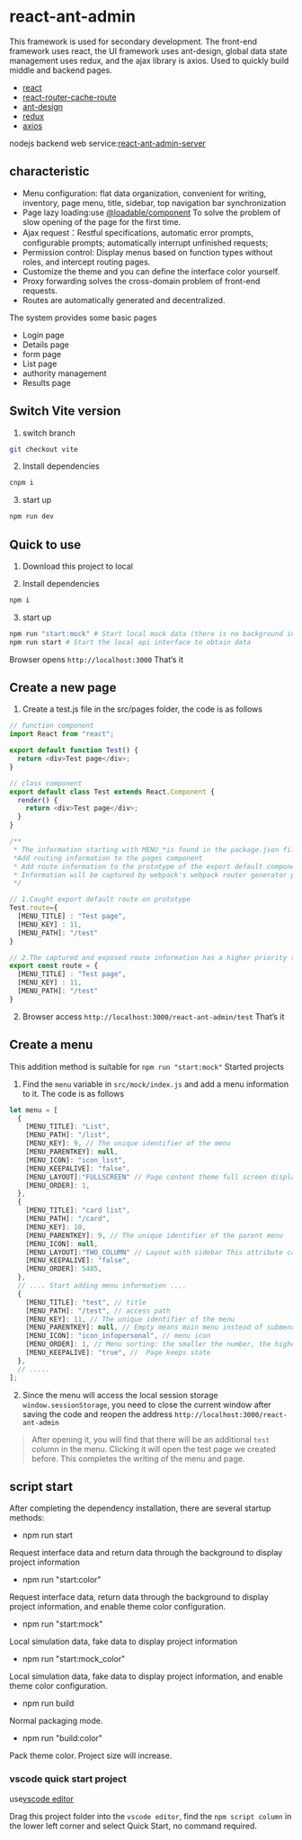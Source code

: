 # react-ant-admin

This framework is used for secondary development. The front-end framework uses react, the UI framework uses ant-design, global data state management uses redux, and the ajax library is axios. Used to quickly build middle and backend pages.

- [react](https://react.dev)
- [react-router-cache-route](https://github.com/CJY0208/react-router-cache-route)
- [ant-design](https://ant.design)
- [redux](https://redux.js.org/)
- [axios](https://axios-http.com)

nodejs backend web service:[react-ant-admin-server](https://github.com/williamtaylorhome/react-ant-admin-server)

## characteristic

- Menu configuration: flat data organization, convenient for writing, inventory, page menu, title, sidebar, top navigation bar synchronization
- Page lazy loading:use [@loadable/component](https://loadable-components.com/docs/getting-started/) To solve the problem of slow opening of the page for the first time.
- Ajax request：Restful specifications, automatic error prompts, configurable prompts; automatically interrupt unfinished requests;
- Permission control: Display menus based on function types without roles, and intercept routing pages.
- Customize the theme and you can define the interface color yourself.
- Proxy forwarding solves the cross-domain problem of front-end requests.
- Routes are automatically generated and decentralized.

The system provides some basic pages

- Login page
- Details page
- form page
- List page
- authority management
- Results page

## Switch Vite version

1. switch branch

```bash
git checkout vite
```

2. Install dependencies

```bash
cnpm i
```

3. start up

```bash
npm run dev
```

## Quick to use

1. Download this project to local

2. Install dependencies

```bash
npm i
```

3. start up

```bash
npm run "start:mock" # Start local mock data (there is no background interface for now, please use this mode to preview the project)
npm run start # Start the local api interface to obtain data
```

Browser opens `http://localhost:3000` That’s it

## Create a new page

1. Create a test.js file in the src/pages folder, the code is as follows

```js
// function component
import React from "react";

export default function Test() {
  return <div>Test page</div>;
}

// class component
export default class Test extends React.Component {
  render() {
    return <div>Test page</div>;
  }
}

/**
 * The information starting with MENU_*is found in the package.json file
 *Add routing information to the pages component
 * Add route information to the prototype of the export default component, or expose a route to the outside
 * Information will be captured by webpack's webpack router generator plug-in
 */

// 1.Caught export default route on prototype
Test.route={
  [MENU_TITLE] : "Test page",
  [MENU_KEY] : 11,
  [MENU_PATH]: "/test"
}

// 2.The captured and exposed route information has a higher priority than the above.
export const route = {
  [MENU_TITLE] : "Test page",
  [MENU_KEY] : 11,
  [MENU_PATH]: "/test"
}
```

2. Browser access `http://localhost:3000/react-ant-admin/test` That’s it

## Create a menu

This addition method is suitable for `npm run "start:mock"` Started projects

1. Find the `menu` variable in `src/mock/index.js` and add a menu information to it. The code is as follows

```js
let menu = [
  {
    [MENU_TITLE]: "List",
    [MENU_PATH]: "/list",
    [MENU_KEY]: 9, // The unique identifier of the menu 
    [MENU_PARENTKEY]: null,
    [MENU_ICON]: "icon_list",
    [MENU_KEEPALIVE]: "false",
    [MENU_LAYOUT]:"FULLSCREEN" // Page content theme full screen display layout
    [MENU_ORDER]: 1,
  },
  {
    [MENU_TITLE]: "card list",
    [MENU_PATH]: "/card",
    [MENU_KEY]: 10,
    [MENU_PARENTKEY]: 9, // The unique identifier of the parent menu 
    [MENU_ICON]: null,
    [MENU_LAYOUT]:"TWO_COLUMN" // Layout with sidebar This attribute can be left blank by default. Export a default layout in src/layout/index.js defualt item
    [MENU_KEEPALIVE]: "false",
    [MENU_ORDER]: 5485,
  },
  // .... Start adding menu information ....
  {
    [MENU_TITLE]: "test", // title
    [MENU_PATH]: "/test", // access path
    [MENU_KEY]: 11, // The unique identifier of the menu 
    [MENU_PARENTKEY]: null, // Empty means main menu instead of submenu
    [MENU_ICON]: "icon_infopersonal", // menu icon
    [MENU_ORDER]: 1, // Menu sorting: the smaller the number, the higher it is
    [MENU_KEEPALIVE]: "true", //  Page keeps state
  },
  // .....
];
```

2. Since the menu will access the local session storage `window.sessionStorage`, you need to close the current window after saving the code and reopen the address `http://localhost:3000/react-ant-admin`

> After opening it, you will find that there will be an additional `test` column in the menu. Clicking it will open the test page we created before. This completes the writing of the menu and page.

## script start

After completing the dependency installation, there are several startup methods:

- npm run start

Request interface data and return data through the background to display project information

- npm run "start:color"

Request interface data, return data through the background to display project information, and enable theme color configuration.

- npm run "start:mock"

Local simulation data, fake data to display project information

- npm run "start:mock_color"

Local simulation data, fake data to display project information, and enable theme color configuration.

- npm run build

Normal packaging mode.

- npm run "build:color"

Pack theme color. Project size will increase.

### vscode quick start project

use[vscode editor](https://code.visualstudio.com/)

Drag this project folder into the `vscode editor`, find the `npm script column` in the lower left corner and select Quick Start, no command required.